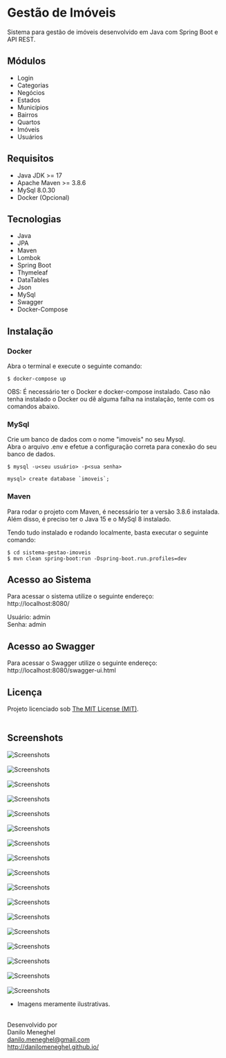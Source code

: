 # Gestão de Imóveis

Sistema para gestão de imóveis desenvolvido em Java com Spring Boot e API REST.

## Módulos

- Login
- Categorias
- Negócios
- Estados
- Municípios
- Bairros
- Quartos
- Imóveis
- Usuários

## Requisitos

- Java JDK >= 17
- Apache Maven >= 3.8.6
- MySql 8.0.30
- Docker (Opcional)

## Tecnologias

- Java
- JPA
- Maven
- Lombok
- Spring Boot
- Thymeleaf
- DataTables
- Json
- MySql
- Swagger
- Docker-Compose

## Instalação

### Docker
Abra o terminal e execute o seguinte comando:

```
$ docker-compose up
```

OBS: É necessário ter o Docker e docker-compose instalado.
Caso não tenha instalado o Docker ou dê alguma falha na instalação, tente com os comandos abaixo.

### MySql
Crie um banco de dados com o nome "imoveis" no seu Mysql.<br>
Abra o arquivo .env e efetue a configuração correta para conexão do seu banco de dados.<br>

```
$ mysql -u<seu usuário> -p<sua senha>

mysql> create database `imoveis`;
```

### Maven
Para rodar o projeto com Maven, é necessário ter a versão 3.8.6 instalada.<br>
Além disso, é preciso ter o Java 15 e o MySql 8 instalado.<br>

Tendo tudo instalado e rodando localmente, basta executar o seguinte comando:

```
$ cd sistema-gestao-imoveis
$ mvn clean spring-boot:run -Dspring-boot.run.profiles=dev
```

## Acesso ao Sistema

Para acessar o sistema utilize o seguinte endereço:<br>
http://localhost:8080/

Usuário: admin<br>
Senha: admin 

## Acesso ao Swagger

Para acessar o Swagger utilize o seguinte endereço:<br>
http://localhost:8080/swagger-ui.html

## Licença

Projeto licenciado sob <a href="LICENSE">The MIT License (MIT)</a>.<br><br>

## Screenshots

![Screenshots](screenshots/screenshot01.png) <br><br>
![Screenshots](screenshots/screenshot02.png) <br><br>
![Screenshots](screenshots/screenshot03.png) <br><br>
![Screenshots](screenshots/screenshot04.png) <br><br>
![Screenshots](screenshots/screenshot05.png) <br><br>
![Screenshots](screenshots/screenshot06.png) <br><br>
![Screenshots](screenshots/screenshot07.png) <br><br>
![Screenshots](screenshots/screenshot08.png) <br><br>
![Screenshots](screenshots/screenshot09.png) <br><br>
![Screenshots](screenshots/screenshot10.png) <br><br>
![Screenshots](screenshots/screenshot11.png) <br><br>
![Screenshots](screenshots/screenshot12.png) <br><br>
![Screenshots](screenshots/screenshot13.png) <br><br>
![Screenshots](screenshots/screenshot14.png) <br><br>
![Screenshots](screenshots/screenshot15.png) <br><br>
![Screenshots](screenshots/screenshot16.png) <br><br>
![Screenshots](screenshots/screenshot17.png) <br>

* Imagens meramente ilustrativas.<br><br>


Desenvolvido por<br>
Danilo Meneghel<br>
danilo.meneghel@gmail.com<br>
http://danilomeneghel.github.io/<br>
